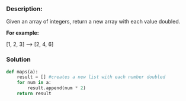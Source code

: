 ### Description:
Given an array of integers, return a new array with each value doubled.

**For example:**

[1, 2, 3] --> [2, 4, 6]

### Solution 
```python
def maps(a):
    result = [] #creates a new list with each number doubled
    for num in a: 
        result.append(num * 2) 
    return result

